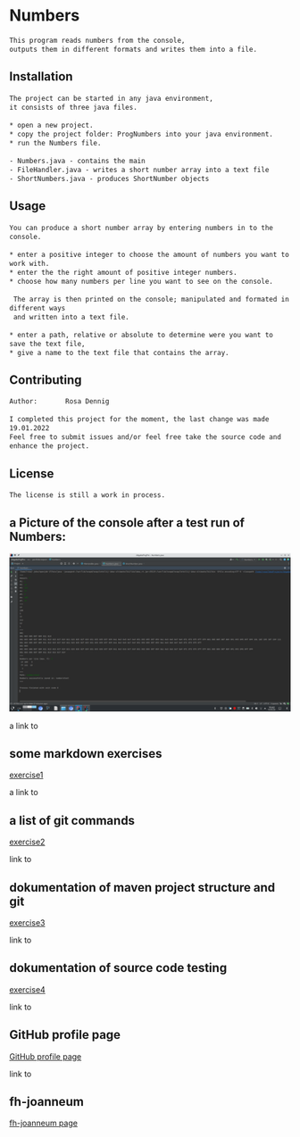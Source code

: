 # Numbers

```
This program reads numbers from the console,
outputs them in different formats and writes them into a file.
```


## Installation
```
The project can be started in any java environment,
it consists of three java files.

* open a new project.
* copy the project folder: ProgNumbers into your java environment. 
* run the Numbers file.

- Numbers.java - contains the main
- FileHandler.java - writes a short number array into a text file
- ShortNumbers.java - produces ShortNumber objects
```


## Usage

```
You can produce a short number array by entering numbers in to the console.

* enter a positive integer to choose the amount of numbers you want to work with.
* enter the the right amount of positive integer numbers.
* choose how many numbers per line you want to see on the console.

 The array is then printed on the console; manipulated and formated in different ways
 and written into a text file. 

* enter a path, relative or absolute to determine were you want to save the text file,
* give a name to the text file that contains the array. 
```

## Contributing
```
Author:       Rosa Dennig

I completed this project for the moment, the last change was made  19.01.2022
Feel free to submit issues and/or feel free take the source code and enhance the project.
```
## License
```
The license is still a work in process.
```

## a Picture of the console after a test run of Numbers:
![numbers](numberstest.png)


a link to
## some markdown exercises

[exercise1](./exercise1.md)

a link to
## a list of git commands 

[exercise2](exercise2.md)

link to
## dokumentation of maven project structure and git
[exercise3](exercise3.md)

link to
## dokumentation of source code testing
[exercise4](exercise4.md)


link to 
## GitHub profile page

[GitHub profile page ](https://github.com/rosaDennig)

link to
## fh-joanneum

[fh-joanneum page](https://www.fh-joanneum.at/)





